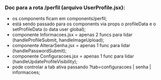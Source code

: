 ### Doc para a rota /perfil (arquivo UserProfile.jsx):
- os components ficam em components/perfil;
- está sendo passado para os components via props o profileData e o setProfileData (o data user global);
- componente Informacoes.jsx = apenas 2 funcs para lidar (handleProfileSubmit, handleImageUpload);
- componente AlterarSenha.jsx = apenas 1 func para lidar (handlePasswordSubmit);
- componente Configuracoes.jsx = apenas 1 func para lidar (handleUpdateProfileVisibility);
- pode controlar a tab ativa passando ?tab=configuracoes | senha | informacoes;

